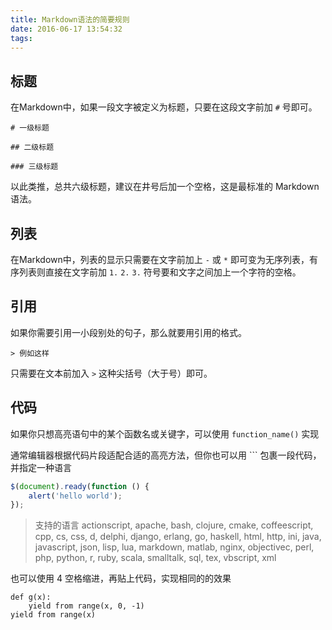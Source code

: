 ```yaml
---
title: Markdown语法的简要规则
date: 2016-06-17 13:54:32
tags:
---
```


## 标题

在Markdown中，如果一段文字被定义为标题，只要在这段文字前加 `#` 号即可。

`# 一级标题`

`## 二级标题`

`### 三级标题`

以此类推，总共六级标题，建议在井号后加一个空格，这是最标准的 Markdown 语法。

## 列表

在Markdown中，列表的显示只需要在文字前加上 `-` 或 `*` 即可变为无序列表，有序列表则直接在文字前加 `1.` `2.` `3.` 符号要和文字之间加上一个字符的空格。

## 引用

如果你需要引用一小段别处的句子，那么就要用引用的格式。

`> 例如这样`

只需要在文本前加入 `>` 这种尖括号（大于号）即可。

## 代码

如果你只想高亮语句中的某个函数名或关键字，可以使用 `function_name()` 实现

通常编辑器根据代码片段适配合适的高亮方法，但你也可以用 \`\`\` 包裹一段代码，并指定一种语言

``` javascript
$(document).ready(function () {
    alert('hello world');
});
```

> 支持的语言
actionscript, apache, bash, clojure, cmake, coffeescript, cpp, cs, css, d, delphi, django, erlang, go, haskell, html, http, ini, java, javascript, json, lisp, lua, markdown, matlab, nginx, objectivec, perl, php, python, r, ruby, scala, smalltalk, sql, tex, vbscript, xml

也可以使用 4 空格缩进，再贴上代码，实现相同的的效果

    def g(x):  
        yield from range(x, 0, -1)  
    yield from range(x)
